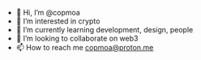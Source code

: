 - 👋 Hi, I’m @copmoa
- 👀 I’m interested in crypto
- 🌱 I’m currently learning development, design, people
- 💞️ I’m looking to collaborate on web3
- 📫 How to reach me copmoa@proton.me

<!---
copmoa/copmoa is a ✨ special ✨ repository because its `README.md` (this file) appears on your GitHub profile.
You can click the Preview link to take a look at your changes.
--->
